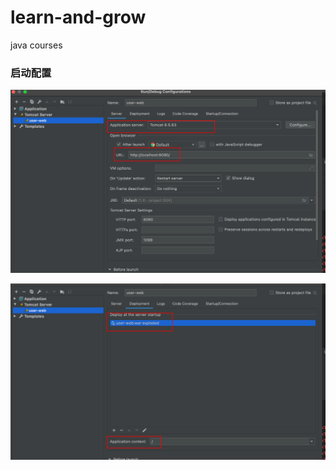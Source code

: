 # learn-and-grow
java courses

### 启动配置

![image-20210302230056467](./启动.png)

![image-20210302230141707](./启动2.png)